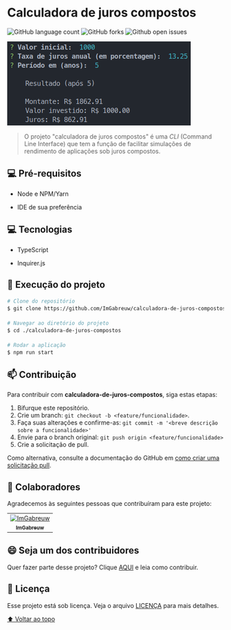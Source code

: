# Calculadora de juros compostos

![GitHub language count](https://img.shields.io/github/languages/count/ImGabreuw/calculadora-de-juros-compostos?style=for-the-badge)
![GitHub forks](https://img.shields.io/github/forks/ImGabreuw/calculadora-de-juros-compostos?style=for-the-badge)
![Github open issues](https://img.shields.io/github/issues/ImGabreuw/calculadora-de-juros-compostos?style=for-the-badge)

![Demonstração](./docs/demo.png)

> O projeto "calculadora de juros compostos" é uma _CLI_ (Command Line Interface) que tem a função de facilitar simulações de rendimento de aplicações sob juros compostos.


## 💻 Pré-requisitos

- Node e NPM/Yarn

- IDE de sua preferência

## 💻 Tecnologias

- TypeScript

- Inquirer.js

## 🚀 Execução do projeto

```bash
# Clone do repositório
$ git clone https://github.com/ImGabreuw/calculadora-de-juros-compostos.git

# Navegar ao diretório do projeto
$ cd ./calculadora-de-juros-compostos

# Rodar a aplicação
$ npm run start
```

## 📫 Contribuição

Para contribuir com **calculadora-de-juros-compostos**, siga estas etapas:

1. Bifurque este repositório.
2. Crie um branch: `git checkout -b <feature/funcionalidade>`.
3. Faça suas alterações e confirme-as: `git commit -m '<breve descrição sobre a funcionalidade>'`
4. Envie para o branch original: `git push origin <feature/funcionalidade>`
5. Crie a solicitação de pull.

Como alternativa, consulte a documentação do GitHub em [como criar uma solicitação pull](https://help.github.com/en/github/collaborating-with-issues-and-pull-requests/creating-a-pull-request).

## 🤝 Colaboradores

Agradecemos às seguintes pessoas que contribuíram para este projeto:

<table>
  <tr>
    <td align="center">
      <a href="https://github.com/ImGabreuw">
        <img src="https://avatars.githubusercontent.com/u/60116449?v=4" width="100px;" alt="ImGabreuw"/><br>
        <sub>
          <b>ImGabreuw</b>
        </sub>
      </a>
    </td>
  </tr>
</table>

## 😄 Seja um dos contribuidores<br>

Quer fazer parte desse projeto? Clique [AQUI](CONTRIBUTING.md) e leia como contribuir.

## 📝 Licença

Esse projeto está sob licença. Veja o arquivo [LICENÇA](LICENSE.md) para mais detalhes.

[⬆ Voltar ao topo](#imersão-fullcycle-7.0)<br>
